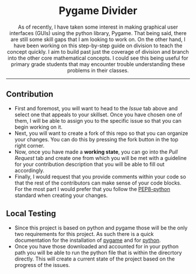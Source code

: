 <h1 align="center">Pygame Divider</h1>

<p align="center"> As of recently, I have taken some interest in making graphical user interfaces (GUIs) using the python library, Pygame. That being said, there are still some skill gaps that I am looking to work on. On the other hand, I have been working on this step-by-step guide on division to teach the concept quickly. I aim to build past just the coverage of division and branch into the other core mathematical concepts. I could see this being useful for primary grade students that may encounter trouble understanding these problems in their classes.
    <br/>
</p>

---

## Contribution
- First and foremost, you will want to head to the *Issue* tab above and select one that appeals to your skillset. Once you have chosen one of them, I will be able to assign you to the specific issue so that you can begin working on it.
- Next, you will want to create a fork of this repo so that you can organize your changes. You can do this by pressing the fork button in the top right corner.
- Now, once you have made a **working state**, you can go into the *Pull Request* tab and create one from which you will be met with a guideline for your contribution description that you will be able to fill out accordingly.
- Finally, I would request that you provide comments within your code so that the rest of the contributors can make sense of your code blocks. For the most part I would prefer that you follow the [PEP8-python](https://peps.python.org/pep-0008/#:~:text=The%20Python%20standard%20library%20is,inside%20parentheses%2C%20brackets%20and%20braces.) standard when creating your changes.
 
## Local Testing
- Since this project is based on python and pygame those will be the only two requirements for this project. As such there is a quick documentation for the installation of [pygame](https://www.pygame.org/wiki/GettingStarted) and for [python](https://medium.com/co-learning-lounge/how-to-download-install-python-on-windows-2021-44a707994013).
- Once you have those downloaded and accounted for in your python path you will be able to run the python file that is within the direcrtory directly. This will create a current state of the project based on the progress of the issues.
